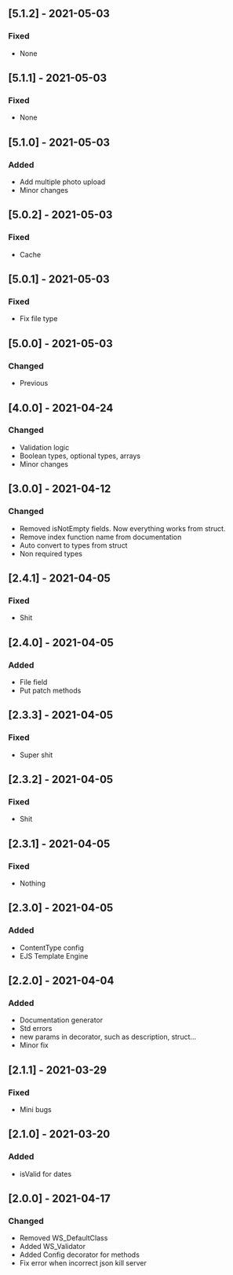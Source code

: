 ## [5.1.2] - 2021-05-03

### Fixed
-    None

## [5.1.1] - 2021-05-03

### Fixed
-    None

## [5.1.0] - 2021-05-03

### Added
-    Add multiple photo upload
-    Minor changes

## [5.0.2] - 2021-05-03

### Fixed
-    Cache

## [5.0.1] - 2021-05-03

### Fixed
-    Fix file type

## [5.0.0] - 2021-05-03

### Changed
-    Previous

## [4.0.0] - 2021-04-24

### Changed
-    Validation logic
-    Boolean types, optional types, arrays
-    Minor changes

## [3.0.0] - 2021-04-12

### Changed
-    Removed isNotEmpty fields. Now everything works from struct.
-    Remove index function name from documentation
-    Auto convert to types from struct
-    Non required types

## [2.4.1] - 2021-04-05

### Fixed
-    Shit

## [2.4.0] - 2021-04-05

### Added
-    File field
-    Put patch methods

## [2.3.3] - 2021-04-05

### Fixed
-    Super shit

## [2.3.2] - 2021-04-05

### Fixed
-    Shit

## [2.3.1] - 2021-04-05

### Fixed
-    Nothing

## [2.3.0] - 2021-04-05

### Added
-    ContentType config
-    EJS Template Engine

## [2.2.0] - 2021-04-04

### Added
-    Documentation generator
-    Std errors
-    new params in decorator, such as description, struct...
-    Minor fix

## [2.1.1] - 2021-03-29

### Fixed
-    Mini bugs

## [2.1.0] - 2021-03-20

### Added
-    isValid for dates

## [2.0.0] - 2021-04-17

### Changed

- Removed WS_DefaultClass
- Added WS_Validator
- Added Config decorator for methods
- Fix error when incorrect json kill server
